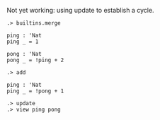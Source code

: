 Not yet working: using update to establish a cycle.

```ucm
.> builtins.merge
```

```unison
ping : 'Nat
ping _ = 1

pong : 'Nat
pong _ = !ping + 2
```

```ucm
.> add
```

```unison
ping : 'Nat
ping _ = !pong + 1
```

```ucm
.> update
.> view ping pong
```
